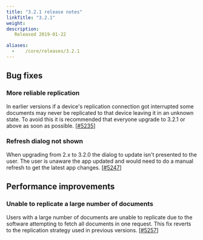 ```yaml
---
title: "3.2.1 release notes"
linkTitle: "3.2.1"
weight:
description: 
   Released 2019-01-22

aliases:
  -    /core/releases/3.2.1
---
```


## Bug fixes

### More reliable replication

In earlier versions if a device's replication connection got interrupted some documents may never be replicated to that device leaving it in an unknown state. To avoid this it is recommended that everyone upgrade to 3.2.1 or above as soon as possible. [[#5235](https://github.com/medic/cht-core/issues/5235)]

### Refresh dialog not shown

When upgrading from 2.x to 3.2.0 the dialog to update isn't presented to the user. The user is unaware the app updated and would need to do a manual refresh to get the latest app changes. [[#5247](https://github.com/medic/cht-core/issues/5247)]

## Performance improvements

### Unable to replicate a large number of documents

Users with a large number of documents are unable to replicate due to the software attempting to fetch all documents in one request. This fix reverts to the replication strategy used in previous versions. [[#5257](https://github.com/medic/cht-core/issues/5257)]
